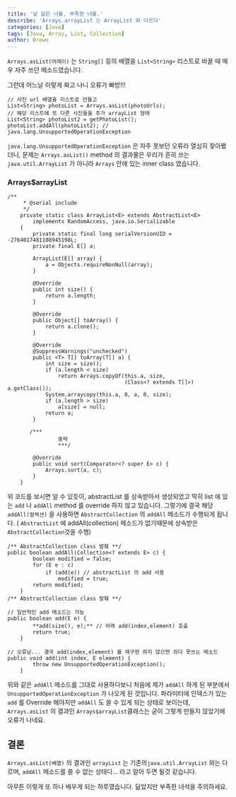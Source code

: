 ```yaml
---
title: '날 닮은 너를, 부족한 너를.'
describe: 'Arrays.arrayList 는 ArrayList 와 다르다'
categories: [Java]
tags: [Java, Array, List, Collection]
author: Brown
---
```



`Arrays.asList(어레이)` 는 `String[]` 등의 배열을 `List<String>` 리스트로 바꿀 때 매우 자주 쓰던 메소드였습니다.

그런데 어느날 이렇게 짜고 나니 오류가 빠방!!!

    // 사진 url 배열을 리스트로 만들고
    List<String> photoList = Arrays.asList(photoUrls);
    // 해당 리스트에 또 다른 사진들을 추가 arrayList 형태
    List<String> photoList2 = getPhotoList(); 
    photoList.addAll(photoList2); // java.lang.UnsupportedOperationException

`java.lang.UnsupportedOperationException` 은 자주 못보던 오류라 열심히 찾아봤더니, 문제는 `Arrays.asList()` method 의 결과물은 우리가 흔히 쓰는 `java.util.ArrayList` 가 아니라 `Arrays` 안에 있는 inner class 였습니다.

### Arrays$arrayList

    /**
         * @serial include
         */
        private static class ArrayList<E> extends AbstractList<E>
            implements RandomAccess, java.io.Serializable
        {
            private static final long serialVersionUID = -2764017481108945198L;
            private final E[] a;
    
            ArrayList(E[] array) {
                a = Objects.requireNonNull(array);
            }
    
            @Override
            public int size() {
                return a.length;
            }
    
            @Override
            public Object[] toArray() {
                return a.clone();
            }
    
            @Override
            @SuppressWarnings("unchecked")
            public <T> T[] toArray(T[] a) {
                int size = size();
                if (a.length < size)
                    return Arrays.copyOf(this.a, size,
                                         (Class<? extends T[]>) a.getClass());
                System.arraycopy(this.a, 0, a, 0, size);
                if (a.length > size)
                    a[size] = null;
                return a;
            }
    
           /***
    				중략
    				***/
    
            @Override
            public void sort(Comparator<? super E> c) {
                Arrays.sort(a, c);
            }
        }

위 코드를 보시면 알 수 있듯이, abstractList 를 상속받아서 생성되었고 딱히 list 에 있는 `add` 나 `addAll` method 를 override 하지 않고 있습니다. 그렇기에 결국 해당  `addAll(컬렉션)` 을 사용하면 `AbstractCollection` 의 `addAll` 메소드가 수행되게 됩니다. ( `AbstractList` 에 addAll(collection) 메소드가 없기때문에 상속받은 `AbstractCollection`것을 수행)

    /** AbstractCollection class 발췌 **/
    public boolean addAll(Collection<? extends E> c) {
            boolean modified = false;
            for (E e : c)
                if (add(e)) // abstractList 의 add 사용
                    modified = true;
            return modified;
        }
    /** AbstractCollection class 발췌 **/
     
    // 일반적인 add 메소드는 가능
    public boolean add(E e) {
            **add(size(), e);** // 아래 add(index,element) 호출
            return true;
        }
    
    // 오류남... 결국 add(index,element) 를 재구현 하지 않으면 죄다 못쓰는 메소드
    public void add(int index, E element) {
            throw new UnsupportedOperationException();
        }
    

위와 같은 `addAll` 메소드를 그대로 사용하다보니 처음에 제가 `addAll` 하게 된 부분에서 `UnsupportedOperationException` 가 나오게 된 것입니다. 파라미터에 인덱스가 있는 `add` 를 Override 해야지만 `addAll` 도 쓸 수 있게 되는 상태로 보이는데, `Arrays.asList` 의 결과인 `Arrays$arrayList`클래스는 굳이 그렇게 만들지 않았기에 오류가 나네요.

## 결론

`Arrays.asList(배열)` 의 결과인 `arrayList` 는 기존의`java.util.ArrayList`  와는 다르며, `addAll` 메소드를 쓸 수 없는 상태다... 라고 알아 두면 될것 같습니다.

아무튼 이렇게 또 하나 배우게 되는 하루였습니다. 닮았지만 부족한 녀석을 주의하세요.